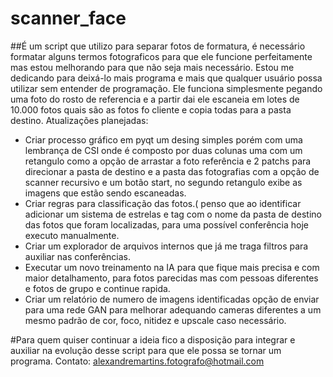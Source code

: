 # scanner_face
##É um script que utilizo para separar fotos de formatura, é necessário formatar alguns termos fotograficos 
para que ele funcione perfeitamente mas estou melhorando para que não seja mais necessário. 
Estou me dedicando para deixá-lo mais programa e mais que qualquer usuário possa utilizar sem entender de programação.
Ele funciona simplesmente pegando uma foto do rosto de referencia e a partir dai ele escaneia em lotes de 10.000 fotos quais são as fotos fo cliente e copia todas 
para a pasta destino.
Atualizações planejadas:
- Criar processo gráfico em pyqt um desing simples porém com uma lembrança de CSI onde é composto por duas colunas uma com um retangulo como a 
opção de arrastar a foto referência e 2 patchs para direcionar a pasta de destino e a pasta das fotografias com a opção de scanner recursivo e um botão start, 
no segundo retangulo exibe as imagens que estão sendo escaneadas.
- Criar regras para classificação das fotos.( penso que ao identificar adicionar um sistema de estrelas e tag com o nome da pasta de destino das fotos que foram localizadas, 
para uma possível conferência hoje executo manualmente.
- Criar um explorador de arquivos internos que já me traga filtros para auxiliar nas conferências.
- Executar um novo treinamento na IA para que fique mais precisa e com maior detalhamento, para fotos parecidas mas com pessoas diferentes e fotos de grupo  e continue rapida. 
- Criar um relatório de numero de imagens identificadas opção de enviar para uma rede GAN para melhorar adequando cameras diferentes a um mesmo padrão de cor, foco, nitidez e upscale caso necessário.

#Para quem quiser continuar a ideia fico a disposição para integrar e auxiliar na evolução desse script para que ele possa se tornar um programa.
Contato: alexandremartins.fotografo@hotmail.com
